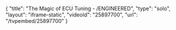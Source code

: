 {
    "title": "The Magic of ECU Tuning - \/ENGINEERED",
    "type": "solo",
    "layout": "iframe-static",
    "videoId": "25897700",
    "url": "\/tvpembed\/25897700"
}
